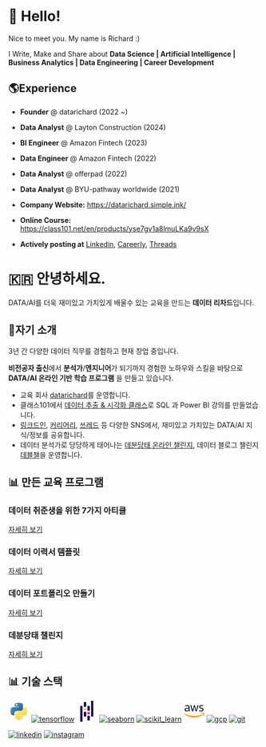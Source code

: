 # 👋 Hello! 

Nice to meet you. My name is Richard :)

I Write, Make and Share about
**Data Science | Artificial Intelligence | Business Analytics | Data Engineering | Career Development**

        

##  🌎Experience

- **Founder** @ datarichard (2022 ~)
- **Data Analyst** @ Layton Construction (2024)
- **BI Engineer** @ Amazon Fintech (2023)
- **Data Engineer** @ Amazon Fintech (2022)
- **Data Analyst** @ offerpad (2022)
- **Data Analyst** @ BYU-pathway worldwide (2021)

- **Company Website:** https://datarichard.simple.ink/
- **Online Course:** https://class101.net/en/products/yse7gv1a8lmuLKa9v9sX
- **Actively posting at** [Linkedin](https://www.linkedin.com/in/datarichard/), [Careerly](https://careerly.co.kr/profiles/494354?utm_campaign=self-share), [Threads](https://www.threads.net/@data_richard)

# 🇰🇷 안녕하세요. 

DATA/AI를 더욱 재미있고 가치있게 배울수 있는 교육을 만드는 **데이터 리차드**입니다.

##  👋자기 소개

3년 간 다양한 데이터 직무를 경험하고 현재 창업 중입니다.

**비전공자 출신**에서 **분석가**/**엔지니어**가 되기까지 경험한 노하우와 스킬을 바탕으로 
**DATA/AI 온라인 기반 학습 프로그램** 을 만들고 있습니다.

- 교육 회사 [datarichard](https://datarichard.simple.ink/)를 운영합니다. 
- 클래스101에서 [데이터 추출 & 시각화 클래스](https://class101.net/ko/products/yse7gv1a8lmuLKa9v9sX)로 SQL 과 Power BI 강의를 만들었습니다.
- [링크드인](https://www.linkedin.com/in/datarichard/), [커리어리](https://careerly.co.kr/profiles/494354?utm_campaign=self-share), [쓰레드](https://www.threads.net/@data_richard) 등 다양한 SNS에서, 재미있고 가치있는 DATA/AI 지식/정보를 공유합니다.
- 데이터 분석가로 당당하게 태어나는 [데분당태 온라인 챌린지](https://dbdt-challenge.typedream.app/dbdt-challenge), 데이터 블로그 챌린지 [데블챌](https://dbdt-challenge.typedream.app/dbt-challenge)을 운영합니다.


## 📊 만든 교육 프로그램

### 데이터 취준생을 위한 7가지 아티클
[자세히 보기](https://coda.io/@datarichard/datarichard/datarichard-3)

### 데이터 이력서 템플릿
[자세히 보기](https://www.notion.com/templates/datarichard-resume)

### 데이터 포트폴리오 만들기
[자세히 보기](https://dongchanlim.github.io/github-portfolio/)

### 데분당태 챌린지
[자세히 보기](https://coda.io/@datarichard/datarichard/-6)


## 📊 기술 스택

<a target="_blank" href="https://raw.githubusercontent.com/devicons/devicon/master/icons/python/python-original.svg" style="display: inline-block;"><img src="https://raw.githubusercontent.com/devicons/devicon/master/icons/python/python-original.svg" alt="python" width="42" height="42" /></a>
<a target="_blank" href="https://www.vectorlogo.zone/logos/tensorflow/tensorflow-icon.svg" style="display: inline-block;"><img src="https://www.vectorlogo.zone/logos/tensorflow/tensorflow-icon.svg" alt="tensorflow" width="42" height="42" /></a>
<a target="_blank" href="https://raw.githubusercontent.com/devicons/devicon/2ae2a900d2f041da66e950e4d48052658d850630/icons/pandas/pandas-original.svg" style="display: inline-block;"><img src="https://raw.githubusercontent.com/devicons/devicon/2ae2a900d2f041da66e950e4d48052658d850630/icons/pandas/pandas-original.svg" alt="pandas" width="42" height="42" /></a>
<a target="_blank" href="https://seaborn.pydata.org/_images/logo-mark-lightbg.svg" style="display: inline-block;"><img src="https://seaborn.pydata.org/_images/logo-mark-lightbg.svg" alt="seaborn" width="42" height="42" /></a>
<a target="_blank" href="https://upload.wikimedia.org/wikipedia/commons/0/05/Scikit_learn_logo_small.svg" style="display: inline-block;"><img src="https://upload.wikimedia.org/wikipedia/commons/0/05/Scikit_learn_logo_small.svg" alt="scikit_learn" width="42" height="42" /></a>
<a target="_blank" href="https://raw.githubusercontent.com/devicons/devicon/master/icons/amazonwebservices/amazonwebservices-original-wordmark.svg" style="display: inline-block;"><img src="https://raw.githubusercontent.com/devicons/devicon/master/icons/amazonwebservices/amazonwebservices-original-wordmark.svg" alt="aws" width="42" height="42" /></a>
<a target="_blank" href="https://www.vectorlogo.zone/logos/google_cloud/google_cloud-icon.svg" style="display: inline-block;"><img src="https://www.vectorlogo.zone/logos/google_cloud/google_cloud-icon.svg" alt="gcp" width="42" height="42" /></a>
<a target="_blank" href="https://www.vectorlogo.zone/logos/git-scm/git-scm-icon.svg" style="display: inline-block;"><img src="https://www.vectorlogo.zone/logos/git-scm/git-scm-icon.svg" alt="git" width="42" height="42" /></a>

<a target="_blank" href="https://www.linkedin.com/in/datarichard/" style="display: inline-block;"><img src="https://img.shields.io/badge/linkedin-logo?style=for-the-badge&logo=linkedin&logoColor=white&color=%230a77b6" alt="linkedin"/></a>
<a target="_blank" href="https://www.instagram.com/data_richard/" style="display: inline-block;"><img src="https://img.shields.io/badge/instagram-logo?style=for-the-badge&logo=instagram&logoColor=white&color=%23F35369" alt="instagram"/></a>
